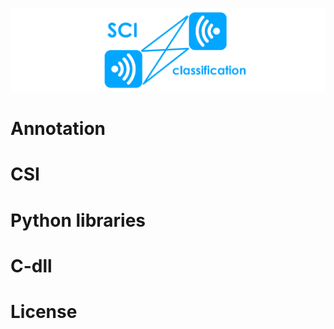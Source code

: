 ![](https://raw.githubusercontent.com/maksimio/csi_classification/master/Logo.png)
# Annotation

# CSI

# Python libraries

# C-dll

# License
